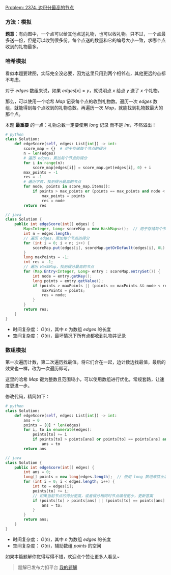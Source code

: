 [Problem: 2374. 边积分最高的节点](https://leetcode.cn/problems/node-with-highest-edge-score/description/)

### 方法：模拟

**题意**：有向图中，一个点可以给其他点送礼物，也可以收礼物。只不过，一个点最多送一份，但是可以收到很多份。每个点送的数量和它的编号大小一致，求哪个点收到的礼物最多。

### 哈希模拟

看似本题要建图，实际完全没必要，因为这里只用到两个相邻点，其他更远的点都不考虑。

对于 $edges$ 数组来说，如果 $edges[x]=y$，就说明点 $x$ 给点 $y$ 送了 $x$ 个礼物。

那么，可以使用一个哈希 $Map$ 记录每个点的收到礼物数。遍历一次 $edges$ 数组，就能得到每个点收到的礼物总数。再遍历一次 $Map$，就能找到礼物数最大的那个点。

本题 **最重要** 的一点：礼物总数一定要使用 $long$ 记录 而不是 $int$，不然溢出！

```Python
# python
class Solution:
    def edgeScore(self, edges: List[int]) -> int:
        score_map = {}  # 用于存储每个节点的得分
        n = len(edges)
        # 遍历 edges，累加每个节点的得分
        for i in range(n):
            score_map[edges[i]] = score_map.get(edges[i], 0) + i
        max_points = -1
        res = -1
        # 遍历字典，找到得分最高的节点
        for node, points in score_map.items():
            if points > max_points or (points == max_points and node < res):
                max_points = points
                res = node
        return res
```

```Java
// java
class Solution {
    public int edgeScore(int[] edges) {
        Map<Integer, Long> scoreMap = new HashMap<>();  // 用于存储每个节点的得分
        int n = edges.length;
        // 遍历 edges，累加每个节点的得分
        for (int i = 0; i < n; i++) {
            scoreMap.put(edges[i], scoreMap.getOrDefault(edges[i], 0L) + i);
        }
        long maxPoints = -1;
        int res = -1;
        // 遍历 HashMap，找到得分最高的节点
        for (Map.Entry<Integer, Long> entry : scoreMap.entrySet()) {
            int node = entry.getKey();
            long points = entry.getValue();
            if (points > maxPoints || (points == maxPoints && node < res)) {
                maxPoints = points;
                res = node;
            }
        }
        return res;
    }
}
```

- 时间复杂度： $O(n)$，其中 $n$ 为数组 $edges$ 的长度
- 空间复杂度： $O(n)$，最坏情况下所有点都收到礼物并记录

### 数组模拟

第一次遍历计数，第二次遍历找最值。将它们合在一起，边计数边找最值，最后的效果也一样，改为一次遍历即可。

这里的哈希 $Map$ 键为整数且范围较小，可以使用数组进行优化，常规套路，让速度更进一步。

修改代码，精简如下：

```Python
# python
class Solution:
    def edgeScore(self, edges: List[int]) -> int:
        ans = 0
        points = [0] * len(edges)
        for i, to in enumerate(edges):
            points[to] += i
            if points[to] > points[ans] or points[to] == points[ans] and to < ans:
                ans = to
        return ans
```

```Java
// java
class Solution {
    public int edgeScore(int[] edges) {
        int ans = 0;
        long[] points = new long[edges.length];  // 使用 long 数组来防止溢出
        for (int i = 0; i < edges.length; i++) {
            int to = edges[i];
            points[to] += i;
            // 如果当前节点的得分更高，或者得分相同时节点编号更小，更新答案
            if (points[to] > points[ans] || (points[to] == points[ans] && to < ans)) {
                ans = to;
            }
        }
        return ans;
    }
}
```

- 时间复杂度： $O(n)$，其中 $n$ 为数组 $edges$ 的长度
- 空间复杂度： $O(n)$，辅助数组 $points$ 的空间

如果本篇题解你觉得写得不错，欢迎点个赞让更多人看见~

> 题解已发布力扣平台 [我的题解](https://leetcode.cn/problems/node-with-highest-edge-score/solutions/2924767/zhi-jie-bian-li-ha-xi-shu-zu-you-hua-by-3jfqo/)
